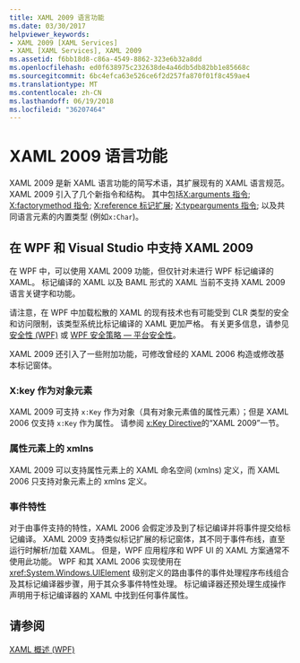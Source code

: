 ```yaml
---
title: XAML 2009 语言功能
ms.date: 03/30/2017
helpviewer_keywords:
- XAML 2009 [XAML Services]
- XAML [XAML Services], XAML 2009
ms.assetid: f6bb18d8-c86a-4549-8862-323e6b32a8dd
ms.openlocfilehash: ed0f638975c232638de4a46db5db82bb1e85668c
ms.sourcegitcommit: 6bc4efca63e526ce6f2d257fa870f01f8c459ae4
ms.translationtype: MT
ms.contentlocale: zh-CN
ms.lasthandoff: 06/19/2018
ms.locfileid: "36207464"
---
```

# <a name="xaml-2009-language-features"></a>XAML 2009 语言功能
XAML 2009 是新 XAML 语言功能的简写术语，其扩展现有的 XAML 语言规范。 XAML 2009 引入了几个新指令和结构。 其中包括[X:arguments 指令](../../../docs/framework/xaml-services/x-arguments-directive.md); [X:factorymethod 指令](../../../docs/framework/xaml-services/x-factorymethod-directive.md); [X:reference 标记扩展](../../../docs/framework/xaml-services/x-reference-markup-extension.md); [X:typearguments 指令](../../../docs/framework/xaml-services/x-typearguments-directive.md); 以及共同语言元素的内置类型 (例如`x:Char`)。  
  
<a name="xaml_2009_support_in_wpf_and_visual_studio"></a>   
## <a name="xaml-2009-support-in-wpf-and-visual-studio"></a>在 WPF 和 Visual Studio 中支持 XAML 2009  
 在 WPF 中，可以使用 XAML 2009 功能，但仅针对未进行 WPF 标记编译的 XAML。 标记编译的 XAML 以及 BAML 形式的 XAML 当前不支持 XAML 2009 语言关键字和功能。  
  
 请注意，在 WPF 中加载松散的 XAML 的现有技术也有可能受到 CLR 类型的安全和访问限制，该类型系统比标记编译的 XAML 更加严格。 有关更多信息，请参见 [安全性 (WPF)](../../../docs/framework/wpf/security-wpf.md) 或 [WPF 安全策略 — 平台安全性](../../../docs/framework/wpf/wpf-security-strategy-platform-security.md)。  
  
 XAML 2009 还引入了一些附加功能，可修改曾经的 XAML 2006 构造或修改基本标记窗体。  
  
### <a name="xkey-as-an-object-element"></a>X:key 作为对象元素  
 XAML 2009 可支持 `x:Key` 作为对象（具有对象元素值的属性元素）；但是 XAML 2006 仅支持 `x:Key` 作为属性。 请参阅 [x:Key Directive](../../../docs/framework/xaml-services/x-key-directive.md)的“XAML 2009”一节。  
  
### <a name="xmlns-on-property-elements"></a>属性元素上的 xmlns  
 XAML 2009 可以支持属性元素上的 XAML 命名空间 (xmlns) 定义，而 XAML 2006 只支持对象元素上的 xmlns 定义。  
  
### <a name="event-attributes"></a>事件特性  
 对于由事件支持的特性，XAML 2006 会假定涉及到了标记编译并将事件提交给标记编译。 XAML 2009 支持类似标记扩展的标记窗体，其不同于事件布线，直至运行时解析/加载 XAML。 但是，WPF 应用程序和 WPF UI 的 XAML 方案通常不使用此功能。 WPF 和其 XAML 2006 实现使用在 <xref:System.Windows.UIElement> 级别定义的路由事件的事件处理程序布线组合及其标记编译器步骤，用于其众多事件特性处理。 标记编译器还预处理生成操作声明用于标记编译器的 XAML 中找到任何事件属性。  
  
## <a name="see-also"></a>请参阅  
 [XAML 概述 (WPF)](../../../docs/framework/wpf/advanced/xaml-overview-wpf.md)
